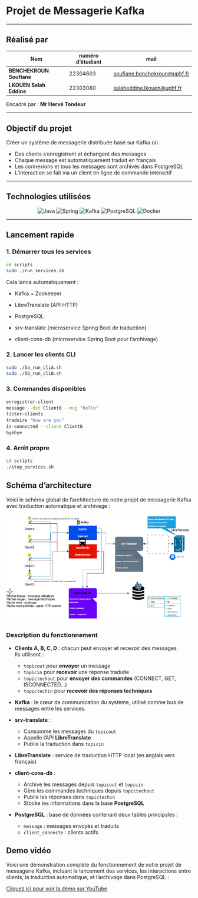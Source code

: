 # Projet de Messagerie Kafka

---

##  Réalisé par

| Nom | numéro d’étudiant | mail |
|-----|-------------|-------------|
| **BENCHEKROUN Soufiane** | 22304603 | soufiane.benchekroun@uphf.fr |
| **LKOUEN Salah Eddine** | 22303080 | salaheddine.lkouen@uphf.fr |

Encadré par : **Mr Hervé Tondeur**

---

## Objectif du projet

Créer un système de messagerie distribuée basé sur Kafka où :
- Des clients s’enregistrent et échangent des messages
- Chaque message est automatiquement traduit en français
- Les connexions et tous les messages sont archivés dans PostgreSQL
- L’interaction se fait via un client en ligne de commande interactif

---

## Technologies utilisées

<p align="center">
  <img src="https://www.vectorlogo.zone/logos/java/java-icon.svg" alt="Java" width="50"/>
  <img src="https://www.vectorlogo.zone/logos/springio/springio-icon.svg" alt="Spring" width="50"/>
  <img src="https://www.vectorlogo.zone/logos/apache_kafka/apache_kafka-icon.svg" alt="Kafka" width="50"/>
  <img src="https://www.vectorlogo.zone/logos/postgresql/postgresql-icon.svg" alt="PostgreSQL" width="50"/>
  <img src="https://www.vectorlogo.zone/logos/docker/docker-icon.svg" alt="Docker" width="50"/>
</p>

---

## Lancement rapide

### 1. Démarrer tous les services

```bash
cd scripts
sudo ./run_services.sh
```
Cela lance automatiquement :

- Kafka + Zookeeper

- LibreTranslate (API HTTP)

- PostgreSQL

- srv-translate (microservice Spring Boot de traduction)

- client-cons-db (microservice Spring Boot pour l’archivage)

### 2. Lancer les clients CLI
```bash
sudo ./5a_run_cliA.sh
sudo ./5b_run_cliB.sh
```
### 3. Commandes disponibles

```bash
enregistrer-client
message --dst ClientB --msg "hello"
lister-clients
traduire "how are you"
is-connected --client ClientB
byebye
```

### 4. Arrêt propre
```bash
cd scripts
./stop_services.sh
```

## Schéma d’architecture

Voici le schéma global de l’architecture de notre projet de messagerie Kafka avec traduction automatique et archivage :

<p align="center">
  <img src="docs/schema-architecture.png" alt="Schéma d’architecture du projet" width="700"/>
</p>

### Description du fonctionnement

- **Clients A, B, C, D** : chacun peut envoyer et recevoir des messages.  
  Ils utilisent :
  - `topicout` pour **envoyer** un message
  - `topicin` pour **recevoir** une réponse traduite
  - `topictechout` pour **envoyer des commandes** (CONNECT, GET, ISCONNECTED…)
  - `topictechin` pour **recevoir des réponses techniques**

- **Kafka** : le cœur de communication du système, utilisé comme bus de messages entre les services.

- **srv-translate** :
  - Consomme les messages du `topicout`
  - Appelle l’API **LibreTranslate**
  - Publie la traduction dans `topicin`

- **LibreTranslate** : service de traduction HTTP local (en anglais vers français)

- **client-cons-db** :
  - Archive les messages depuis `topicout` et `topicin`
  - Gère les commandes techniques depuis `topictechout`
  - Publie les réponses dans `topictechin`
  - Stocke les informations dans la base **PostgreSQL**

- **PostgreSQL** : base de données contenant deux tables principales :
  - `message` : messages envoyés et traduits
  - `client_connecte` : clients actifs


##  Demo vidéo

Voici une démonstration complète du fonctionnement de notre projet de messagerie Kafka, incluant le lancement des services, les interactions entre clients, la traduction automatique, et l’archivage dans PostgreSQL :

 [Cliquez ici pour voir la démo sur YouTube](https://www.youtube.com/watch?v=PGfgsOkM-AA&t=27s)

